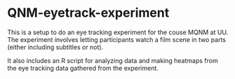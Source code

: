 # QNM-eyetrack-experiment
 
This is a setup to do an eye tracking experiment for the couse MQNM at UU. The experiment involves letting participants watch a film scene in two parts (either including subtitles or not).

It also includes an R script for analyzing data and making heatmaps from the eye tracking data gathered from the experiment.
